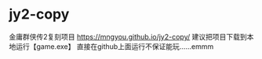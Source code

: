 # jy2-copy
金庸群侠传2复刻项目
 https://mngyou.github.io/jy2-copy/
建议把项目下载到本地运行【game.exe】
直接在github上面运行不保证能玩……emmm
